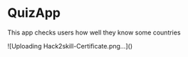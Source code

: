 # QuizApp
<p>This app checks users how well they know some countries</p>
![Uploading Hack2skill-Certificate.png…]()
